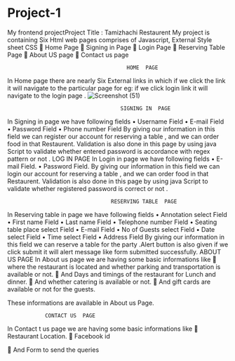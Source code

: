 # Project-1
My frontend projectProject  Title  :    Tamizhachi   Restaurent
My  project  is containing  Six   Html  web pages  comprises  of   Javascript, External  Style sheet   CSS
	Home Page
	Signing  in Page
	Login  Page
	Reserving Table Page
	About  US  page
	Contact  us  page

                                          HOME  PAGE
 In Home page there are nearly  Six  External  links in which if we click the link it will  navigate to the  particular  page   for    eg:  if we click  login  link it  will  navigate to the login  page .
 ![Screenshot (51)](https://user-images.githubusercontent.com/88303858/129816489-96023202-52c5-4786-b81b-9037ab15d32e.png)
               

                                        SIGNING IN  PAGE
In   Signing in page  we  have following  fields 
•	Username  Field
•	E-mail  Field
•	Password  Field
•	Phone  number  Field
By giving our information in  this field we  can register our   account   for  reserving a table , and we can order  food   in that  Restaurent.
Validation  is also done in this page by using  java Script  to  validate  whether entered  password is accordance with  regex   pattern or not .
                                        LOG IN  PAGE
In  Login in page  we  have following  fields 
•	E-mail  Field.
•	Password  Field.
By giving our information in  this field we  can login our   account   for  reserving a table , and we can order  food   in that  Restaurent.
Validation  is also done in this page by using  java Script  to  validate  whether registered  password is correct  or not .


       
                                     RESERVING TABLE  PAGE
In   Reserving table  in page  we  have following  fields 
•	Annotation  select  Field
•	First name Field
•	Last name  Field
•	Telephone number Field
•	Seating table  place select  Field
•	E-mail  Field
•	No of Guests  select  Field
•	Date select  Field
•	 Time select Field
•	Address  Field
By giving our information in  this field we  can reserve a table for the party .Alert  button is also given if we click submit it will  alert message  like form submitted successfully.
                              ABOUT US  PAGE 
In About us  page we are having some  basic informations  like 
	where  the  restaurant is located  and whether parking and transportation  is  available or not.
	And  Days and  timings of the restaurant  for  Lunch and dinner.
	And whether  catering is available or not.
	And gift cards are available or not  for the guests.
 
These informations  are available in About us Page.


                CONTACT US  PAGE
In Contact t us  page we are having some  basic informations  like 
	Restaurant  Location.
	Facebook  id

	And Form to send the queries
